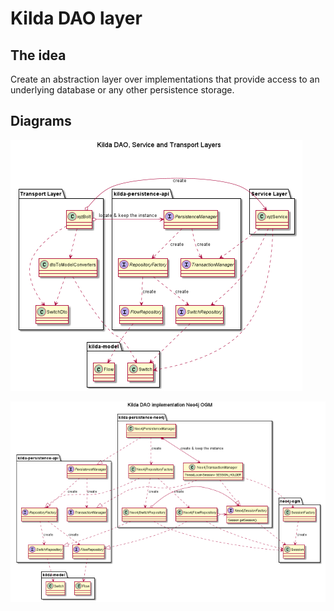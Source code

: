 
# Kilda DAO layer

## The idea
Create an abstraction layer over implementations that provide access to an underlying database or any other persistence storage.

## Diagrams

![Kilda DAO, Service and Transport Layers](dao-abstract-layer.png "Kilda DAO, Service and Transport Layers")

![Kilda DAO implementation - Neo4j OGM](dao-implementation-neo4j-ogm.png "Kilda DAO implementation - Neo4j OGM")

